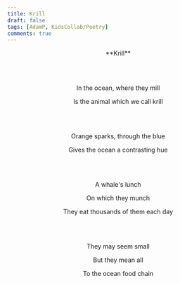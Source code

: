 ```yaml
---
title: Krill
draft: false
tags: [AdamP, KidsCollab/Poetry]
comments: true
---
```


<center>**Krill**

<br></br>

In the ocean, where they mill

Is the animal which we call krill

<br></br>

Orange sparks, through the blue

Gives the ocean a contrasting hue

<br></br>

A whale's lunch

On which they munch

They eat thousands of them each day

<br></br>

They may seem small

But they mean all

To the ocean food chain</center>
